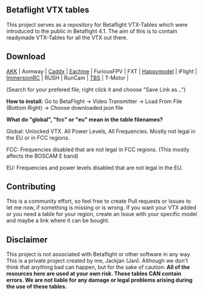 ## Betaflight VTX tables

This project serves as a repository for Betaflight VTX-Tables which were introduced to the public in Betaflight 4.1.
The aim of this is to contain readymade VTX-Tables for all the VTX out there.

## Download

[AKK](https://github.com/Jackjan4/betaflight-vtx-tables/tree/master/tables/akk) |
Aomway |
[Caddx](https://github.com/Jackjan4/betaflight-vtx-tables/tree/master/tables/caddx) |
[Eachine](https://github.com/Jackjan4/betaflight-vtx-tables/tree/master/tables/eachine) |
FuriousFPV |
FXT |
[Happymodel](https://github.com/Jackjan4/betaflight-vtx-tables/tree/master/tables/happymodel) |
iFlight |
[ImmersionRC](https://github.com/Jackjan4/betaflight-vtx-tables/tree/master/tables/immersionrc) |
RUSH |
RunCam |
[TBS](https://github.com/Jackjan4/betaflight-vtx-tables/tree/master/tables/tbs) |
T-Motor |

(Search for your prefered file, right click it and choose "Save Link as...")


**How to install:** Go to BetaFlight -> Video Transmitter -> Load From File (Bottom Right) -> Choose downloaded json file



 
**What do "global", "fcc" or "eu" mean in the table filenames?**

Global: Unlocked VTX. All Power Levels, All Frequencies. Mostly not legal in the EU or in FCC regions.

FCC: Frequencies disabled that are not legal in FCC regions. (This mostly affects the BOSCAM E band)

EU: Frequencies and power levels disabled that are not legal in the EU.


## Contributing

This is a community effort, so feel free to create Pull requests or Issues to let me now, if something is missing or is wrong. If you want your VTX added or you need a table for your region, create an Issue with your specific model and maybe a link where it can be bought.


## Disclaimer

This project is not associated with Betaflight or other software in any way. This is a private project created by me, Jackjan (Jan).
Although we don't think that anything bad can happen, but for the sake of caution: **All of the resources here are used at your own risk. These tables CAN contain errors. We are not liable for any damage or legal problems arising during the use of these tables.**
